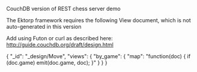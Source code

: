 CouchDB version of REST chess server demo

The Ektorp framework requires the following View document, which is not auto-generated in this version

Add using Futon or curl as described here: http://guide.couchdb.org/draft/design.html

{
   "_id": "_design/Move",
   "views": {
       "by_game": {
           "map": "function(doc) { if (doc.game) emit(doc.game, doc); }"
       }
   }
}